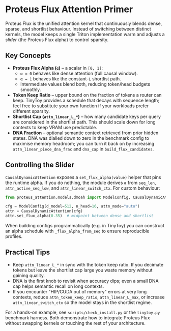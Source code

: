 # Proteus Flux Attention Primer

Proteus Flux is the unified attention kernel that continuously blends dense, sparse,
and shortlist behaviour. Instead of switching between distinct kernels, the
model keeps a single Triton implementation warm and adjusts a _slider_ (the
Proteus Flux alpha) to control sparsity.

## Key Concepts

- **Proteus Flux Alpha (`α`)** – a scalar in `[0, 1]`:
  - `α = 0` behaves like dense attention (full causal window).
  - `α = 1` behaves like the constant-`L` shortlist path.
  - Intermediate values blend both, reducing token/head budgets smoothly.
- **Token Keep Ratio** – upper bound on the fraction of tokens a router can keep.
  TinyToy provides a schedule that decays with sequence length; feel free to
  substitute your own function if your workloads prefer different sparsity.
- **Shortlist Cap (`attn_linear_L_*`)** – how many candidate keys per query are
  considered in the shortlist path. This should scale down for long contexts to
  keep VRAM use predictable.
- **DNA Fraction** – optional semantic context retrieved from prior hidden
  states. DNA was dialled down to zero in the benchmark config to maximise
  memory headroom; you can turn it back on by increasing
  `attn_linear_piece_dna_frac` and `dna_cap` in `build_flux_candidates`.

## Controlling the Slider

`CausalDynamicAttention` exposes a `set_flux_alpha(value)` helper that pins the
runtime alpha. If you do nothing, the module derives `α` from
`seq_len`, `attn_active_seq_low`, and `attn_linear_switch_ctx`. For custom
behaviour:

```python
from proteus_attention.models.dmoah import ModelConfig, CausalDynamicAttention

cfg = ModelConfig(d_model=512, n_head=16, attn_mode="auto")
attn = CausalDynamicAttention(cfg)
attn.set_flux_alpha(0.35)  # midpoint between dense and shortlist
```

When building configs programmatically (e.g. in TinyToy) you can construct an
alpha schedule with `_flux_alpha_from_seq` to ensure reproducible profiles.

## Practical Tips

- Keep `attn_linear_L_*` in sync with the token keep ratio. If you decimate
  tokens but leave the shortlist cap large you waste memory without gaining
  quality.
- DNA is the first knob to revisit when accuracy dips; even a small DNA cap
  helps semantic recall on long contexts.
- If you encounter "HIP/CUDA out of memory" errors at very long contexts,
  reduce `attn_token_keep_ratio`, `attn_linear_L_max`, or increase
  `attn_linear_switch_ctx` so the model stays in the shortlist regime.

For a hands-on example, see `scripts/check_install.py` or the `tinytoy.py`
benchmark harness. Both demonstrate how to integrate Proteus Flux without swapping
kernels or touching the rest of your architecture.
